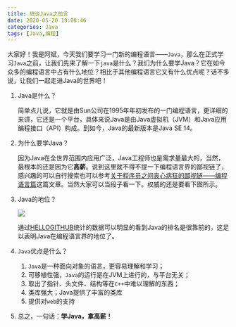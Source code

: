 ```yaml
---
title: 细谈Java之前言
date: 2020-05-20 19:08:46
categories: Java
tags: [Java,编程]
---
```


大家好！我是阿斌，今天我们要学习一门新的编程语言——`Java`，那么在正式学习`Java`之前，让我们先来了解一下`java`是什么？我们为什么要学Java？它在如今众多的编程语言中占有什么地位？相比于其他编程语言它又有什么优点呢？话不多说，让我们一起走进Java的世界吧！

<!-- more -->

1. Java是什么？

   简单点儿说，它就是由Sun公司在1995年年初发布的一门编程语言，更详细的来讲，它还是一个平台，具体来说Java是由Java虚拟机（JVM）和Java应用编程接口（API）构成。到如今，Java的最新版本是Java SE 14。

2. 为什么要学Java？

   因为Java在全世界范围内应用广泛，Java工程师也是需求量最大的，当然，最根本的还是因为它**高薪**。说到这里就不得不提一下编程语言界的鄙视链了，感兴趣的可以自行搜索也可以参考[关于程序员之间丧心病狂的鄙视链——编程语言篇](https://juejin.im/post/5a0d3cc9f265da431d3c3b1a)这篇文章。当然大家可以当段子看一下。权威的还是要看下图所示。

3. Java的地位？

   ![](https://tva1.sinaimg.cn/large/007S8ZIlly1gexi12hdg1j30kk0gqaag.jpg)

   通过[HELLOGITHUB](https://hellogithub.com/report/tiobe/)统计的数据可以明显的看到Java的排名是很靠前的，这足以表明Java在编程语言界的地位了。

4. `Java`优点是什么？

   1. `Java`是一种面向对象的语言，更容易理解和学习；
   2. 可移植性强，`Java`的运行是在JVM上进行的，与平台无关；
   3. 取出了指针、头文件、结构等在`C++`中难以理解的东西；
   4. 类库强大；Java提供了丰富的类库
   5. 提供对`web`的支持

5. 总之，一句话：**学Java，拿高薪！**

